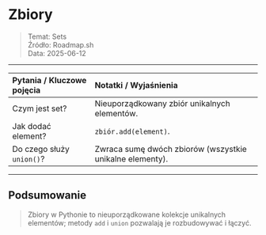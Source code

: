 # Zbiory
> Temat: Sets  
> Źródło: Roadmap.sh  
> Data: 2025-06-12

---

| Pytania / Kluczowe pojęcia | Notatki / Wyjaśnienia                                    |
| :------------------------- | :------------------------------------------------------- |
| Czym jest set?             | Nieuporządkowany zbiór unikalnych elementów.             |
| Jak dodać element?         | `zbiór.add(element)`.                                    |
| Do czego służy `union()`?  | Zwraca sumę dwóch zbiorów (wszystkie unikalne elementy). |

---

## Podsumowanie
> Zbiory w Pythonie to nieuporządkowane kolekcje unikalnych elementów; metody `add` i `union` pozwalają je rozbudowywać i łączyć.  

